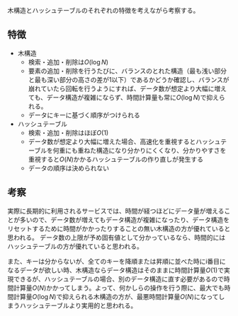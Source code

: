 木構造とハッシュテーブルのそれぞれの特徴を考えながら考察する。

## 特徴

- 木構造
  - 検索・追加・削除は$O(\log N)$
  - 要素の追加・削除を行うたびに、バランスのとれた構造（最も浅い部分と最も深い部分の高さの差が1以下）であるかどうか確認し、バランスが崩れていたら回転を行うようにすれば、データ数が想定より大幅に増えても、データ構造が複雑にならず、時間計算量も常に$O(\log N)$で抑えられる。
  - データにキーに基づく順序がつけられる
- ハッシュテーブル
  - 検索・追加・削除はほぼ$O(1)$
  - データ数が想定より大幅に増えた場合、高速化を重視するとハッシュテーブルを何重にも重ねた構造になり分かりにくくなり、分かりやすさを重視すると$O(N)$かかるハッシュテーブルの作り直しが発生する
  - データの順序は決められない

## 考察

実際に長期的に利用されるサービスでは、時間が経つほどにデータ量が増えることが多いので、データ数が増えてもデータ構造が複雑になったり、データ構造をリセットするために時間がかかったりすることの無い木構造の方が優れていると思われる。
データ数の上限が予め固有値として分かっているなら、時間的にはハッシュテーブルの方が優れていると思われる。

また、キーは分からないが、全てのキーを降順または昇順に並べた時にi番目になるデータが欲しい時、木構造ならデータ構造はそのままに時間計算量$O(1)$で実現できるが、ハッシュテーブルの場合、別のデータ構造に直す必要があるので時間計算量$O(N)$かかってしまう。よって、何かしらの操作を行う際に、最大でも時間計算量$O(\log N)$で抑えられる木構造の方が、最悪時間計算量$O(N)$になってしまうハッシュテーブルより実用的と思われる。

